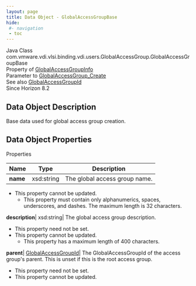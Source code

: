 ```yaml
---
layout: page
title: Data Object - GlobalAccessGroupBase
hide:
 #- navigation
 - toc
---
```






Java Class
    com.vmware.vdi.vlsi.binding.vdi.users.GlobalAccessGroup.GlobalAccessGroupBase  
Property of
     [GlobalAccessGroupInfo](vdi.users.GlobalAccessGroup.GlobalAccessGroupInfo.md#field_detail)  
Parameter to
     [GlobalAccessGroup_Create](vdi.users.GlobalAccessGroup.md#create)  
See also
     [GlobalAccessGroupId](vdi.entity.GlobalAccessGroupId.md)  
Since 
    Horizon 8.2

## Data Object Description 

Base data used for global access group creation. 

## Data Object Properties

Properties

Name |  Type |  Description   
---|---|---  
**name**|  xsd:string|  The global access group name.   


* This property cannot be updated.
  * This property must contain only alphanumerics, spaces, underscores, and dashes. The maximum length is 32 characters. 

  
**description**|  xsd:string|  The global access group description.   


* This property need not be set.
* This property cannot be updated.
  * This property has a maximum length of 400 characters. 

  
**parent**| [GlobalAccessGroupId](vdi.entity.GlobalAccessGroupId.md)|  The GlobalAccessGroupId of the access group's parent. This is unset if this is the root access group.   


* This property need not be set.
* This property cannot be updated.

  
  
  
   
  
  

